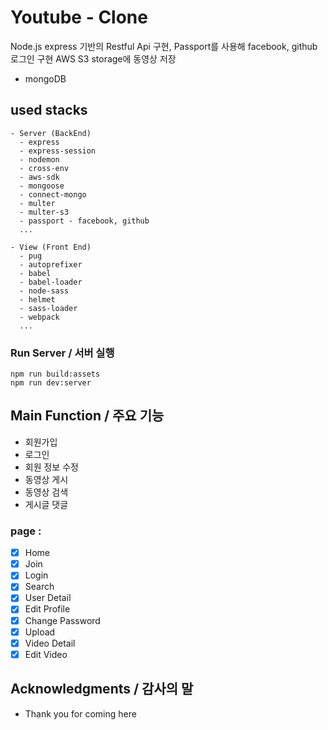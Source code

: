 # Youtube - Clone

Node.js express 기반의 Restful Api 구현,
Passport를 사용해 facebook, github 로그인 구현
AWS S3 storage에 동영상 저장
- mongoDB

## used stacks

```
- Server (BackEnd)
  - express
  - express-session
  - nodemon
  - cross-env
  - aws-sdk
  - mongoose
  - connect-mongo
  - multer
  - multer-s3
  - passport - facebook, github
  ...

- View (Front End)
  - pug
  - autoprefixer
  - babel
  - babel-loader
  - node-sass
  - helmet
  - sass-loader
  - webpack
  ...
  ```

### Run Server / 서버 실행

```
npm run build:assets
npm run dev:server
```

## Main Function / 주요 기능

* 회원가입
* 로그인
* 회원 정보 수정
* 동영상 게시
* 동영상 검색
* 게시글 댓글


### page :

- [x] Home
- [x] Join
- [x] Login
- [x] Search
- [x] User Detail
- [x] Edit Profile
- [x] Change Password
- [x] Upload
- [x] Video Detail
- [x] Edit Video

## Acknowledgments / 감사의 말

* Thank you for coming here

